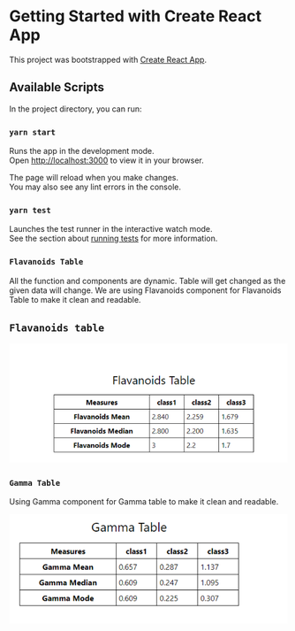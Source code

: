 # Getting Started with Create React App

This project was bootstrapped with [Create React App](https://github.com/facebook/create-react-app).

## Available Scripts

In the project directory, you can run:

### `yarn start`

Runs the app in the development mode.\
Open [http://localhost:3000](http://localhost:3000) to view it in your browser.

The page will reload when you make changes.\
You may also see any lint errors in the console.

### `yarn test`

Launches the test runner in the interactive watch mode.\
See the section about [running tests](https://facebook.github.io/create-react-app/docs/running-tests) for more information.

### `Flavanoids Table`

All the function and components are dynamic. Table will get changed as the given data will change. We are using Flavanoids component for Flavanoids Table to make it clean and readable.

## `Flavanoids table`

![alt text](https://github.com/rohitcoderhun/winedatarepo/blob/master/Capture.PNG?raw=true)

### `Gamma Table`

Using Gamma component for Gamma table to make it clean and readable.

![alt text](https://github.com/rohitcoderhun/winedatarepo/blob/master/Capture2.PNG?raw=true)



